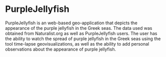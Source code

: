 # PurpleJellyfish
PurpleJellyfish is an web-based geo-application that depicts the appearance of the purple jellyfish in the Greek seas. The data used was obtained from Naturalist.org as well as PurpleJellyfish users. The user has the ability to watch the spread of purple jellyfish in the Greek seas using the tool time-lapse geovisualizations, as well as the ability to add personal observations about the appearance of purple jellyfish. 
